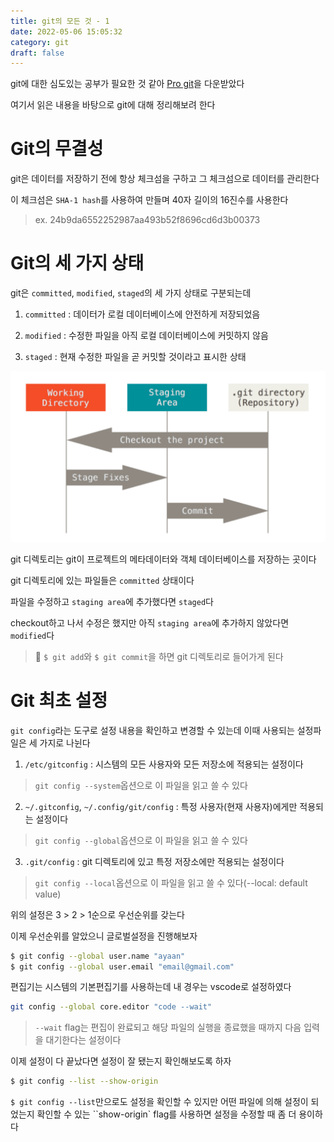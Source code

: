 ```yaml
---
title: git의 모든 것 - 1
date: 2022-05-06 15:05:32
category: git
draft: false
---
```


git에 대한 심도있는 공부가 필요한 것 같아 [Pro git](https://git-scm.com/book/ko/v2)을 다운받았다

여기서 읽은 내용을 바탕으로 git에 대해 정리해보려 한다

# Git의 무결성

git은 데이터를 저장하기 전에 항상 체크섬을 구하고 그 체크섬으로 데이터를 관리한다

이 체크섬은 `SHA-1 hash`를 사용하여 만들며 40자 길이의 16진수를 사용한다

> ex. 24b9da6552252987aa493b52f8696cd6d3b00373

# Git의 세 가지 상태

git은 `committed`, `modified`, `staged`의 세 가지 상태로 구분되는데

1. `committed` : 데이터가 로컬 데이터베이스에 안전하게 저장되었음

2. `modified` : 수정한 파일을 아직 로컬 데이터베이스에 커밋하지 않음

3. `staged` : 현재 수정한 파일을 곧 커밋할 것이라고 표시한 상태

![working tree, staging area, git directory](https://raw.githubusercontent.com/Alpaca92/alpaca92.github.io/master/content/blog/git/images/evrth_of_git_01.png)

git 디렉토리는 git이 프로젝트의 메타데이터와 객체 데이터베이스를 저장하는 곳이다

git 디렉토리에 있는 파일들은 `committed` 상태이다

파일을 수정하고 `staging area`에 추가했다면 `staged`다

checkout하고 나서 수정은 했지만 아직 `staging area`에 추가하지 않았다면 `modified`다

> 📌 `$ git add`와 `$ git commit`을 하면 git 디렉토리로 들어가게 된다

# Git 최초 설정

`git config`라는 도구로 설정 내용을 확인하고 변경할 수 있는데 이때 사용되는 설정파일은 세 가지로 나뉜다

1. `/etc/gitconfig` : 시스템의 모든 사용자와 모든 저장소에 적용되는 설정이다

> `git config --system`옵션으로 이 파일을 읽고 쓸 수 있다

2. `~/.gitconfig`, `~/.config/git/config` : 특정 사용자(현재 사용자)에게만 적용되는 설정이다

> `git config --global`옵션으로 이 파일을 읽고 쓸 수 있다

3. `.git/config` : git 디렉토리에 있고 특정 저장소에만 적용되는 설정이다

> `git config --local`옵션으로 이 파일을 읽고 쓸 수 있다(--local: default value)

위의 설정은 3 > 2 > 1순으로 우선순위를 갖는다

이제 우선순위를 알았으니 글로벌설정을 진행해보자

```sh
$ git config --global user.name "ayaan"
$ git config --global user.email "email@gmail.com"
```

편집기는 시스템의 기본편집기를 사용하는데 내 경우는 vscode로 설정하였다

```sh
git config --global core.editor "code --wait"
```

> `--wait` flag는 편집이 완료되고 해당 파일의 실행을 종료했을 때까지 다음 입력을 대기한다는 설정이다

이제 설정이 다 끝났다면 설정이 잘 됐는지 확인해보도록 하자

```sh
$ git config --list --show-origin
```

`$ git config --list`만으로도 설정을 확인할 수 있지만 어떤 파일에 의해 설정이 되었는지 확인할 수 있는 ``show-origin` flag를 사용하면 설정을 수정할 때 좀 더 용이하다


